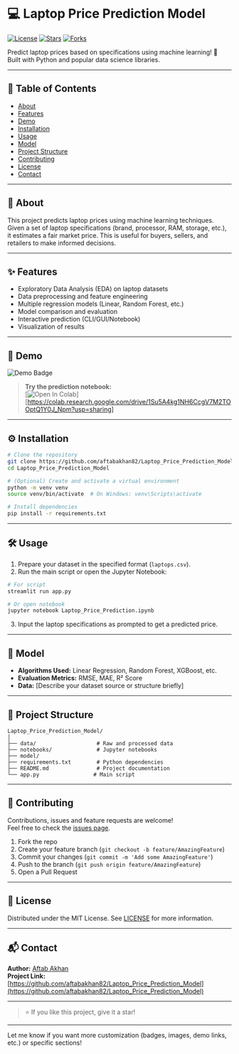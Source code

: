 # 💻 Laptop Price Prediction Model

[![License](https://img.shields.io/github/license/aftabakhan82/Laptop_Price_Prediction_Model.svg?style=flat-square)](LICENSE)
[![Stars](https://img.shields.io/github/stars/aftabakhan82/Laptop_Price_Prediction_Model.svg?style=flat-square)](https://github.com/aftabakhan82/Laptop_Price_Prediction_Model/stargazers)
[![Forks](https://img.shields.io/github/forks/aftabakhan82/Laptop_Price_Prediction_Model.svg?style=flat-square)](https://github.com/aftabakhan82/Laptop_Price_Prediction_Model/forks)

Predict laptop prices based on specifications using machine learning! 🚀  
Built with Python and popular data science libraries.

---

## 📝 Table of Contents

- [About](#about)
- [Features](#features)
- [Demo](#demo)
- [Installation](#installation)
- [Usage](#usage)
- [Model](#model)
- [Project Structure](#project-structure)
- [Contributing](#contributing)
- [License](#license)
- [Contact](#contact)

---

## 📖 About

This project predicts laptop prices using machine learning techniques. Given a set of laptop specifications (brand, processor, RAM, storage, etc.), it estimates a fair market price. This is useful for buyers, sellers, and retailers to make informed decisions.

---

## ✨ Features

- Exploratory Data Analysis (EDA) on laptop datasets
- Data preprocessing and feature engineering
- Multiple regression models (Linear, Random Forest, etc.)
- Model comparison and evaluation
- Interactive prediction (CLI/GUI/Notebook)
- Visualization of results

---

## 🚀 Demo

<img src="https://img.shields.io/badge/Demo-Available-brightgreen.svg?style=flat-square" alt="Demo Badge">

> **Try the prediction notebook:**  
> [![Open In Colab](https://colab.research.google.com/assets/colab-badge.svg)][https://colab.research.google.com/drive/1Su5A4kg1NH6CcgV7M2TOOptQ1Y0J_Npm?usp=sharing]

---

## ⚙️ Installation

```bash
# Clone the repository
git clone https://github.com/aftabakhan82/Laptop_Price_Prediction_Model.git
cd Laptop_Price_Prediction_Model

# (Optional) Create and activate a virtual environment
python -m venv venv
source venv/bin/activate  # On Windows: venv\Scripts\activate

# Install dependencies
pip install -r requirements.txt
```

---

## 🛠️ Usage

1. Prepare your dataset in the specified format (`laptops.csv`).
2. Run the main script or open the Jupyter Notebook:

```bash
# For script
streamlit run app.py

# Or open notebook
jupyter notebook Laptop_Price_Prediction.ipynb
```

3. Input the laptop specifications as prompted to get a predicted price.

---

## 🤖 Model

- **Algorithms Used:** Linear Regression, Random Forest, XGBoost, etc.
- **Evaluation Metrics:** RMSE, MAE, R² Score
- **Data:** [Describe your dataset source or structure briefly]

---

## 📁 Project Structure

```
Laptop_Price_Prediction_Model/
│
├── data/                   # Raw and processed data
├── notebooks/              # Jupyter notebooks
├── model/
├── requirements.txt        # Python dependencies
├── README.md               # Project documentation
└── app.py                 # Main script
```

---

## 🤝 Contributing

Contributions, issues and feature requests are welcome!  
Feel free to check the [issues page](https://github.com/aftabakhan82/Laptop_Price_Prediction_Model/issues).

1. Fork the repo
2. Create your feature branch (`git checkout -b feature/AmazingFeature`)
3. Commit your changes (`git commit -m 'Add some AmazingFeature'`)
4. Push to the branch (`git push origin feature/AmazingFeature`)
5. Open a Pull Request

---

## 📄 License

Distributed under the MIT License. See [LICENSE](LICENSE) for more information.

---

## 📬 Contact

**Author:** [Aftab Akhan](https://github.com/aftabakhan82)  
**Project Link:** [https://github.com/aftabakhan82/Laptop_Price_Prediction_Model](https://github.com/aftabakhan82/Laptop_Price_Prediction_Model)

---

> ⭐️ If you like this project, give it a star!

---

Let me know if you want more customization (badges, images, demo links, etc.) or specific sections!
